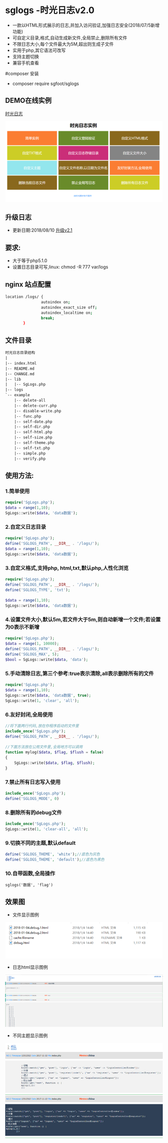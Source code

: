 # sglogs -时光日志v2.0
- 一款以HTML形式展示的日志,并加入访问验证,加强日志安全(2018/07/5新增功能)
- 可自定义目录,格式,自动生成新文件,全局禁止,删除所有文件
- 不限日志大小,每个文件最大为5M,超出则生成子文件
- 实用于php,其它语法可改写
- 支持主题切换
- 兼容手机查看

#composer 安装
- composer require sgfoot/sglogs

## DEMO在线实例
[时光日志](http://sglogs.sgfoot.com/)

![](images/home.png)

## 升级日志
* 更新日期:2018/08/10
[升级v2.1](CHANGE.md)


## 要求:
 - 大于等于php5.1.0
 - 设置日志目录可写,linux: chmod -R 777 var/logs

## nginx 站点配置
```bash
location /logs/ {
                autoindex on;
                autoindex_exact_size off;
                autoindex_localtime on;
                break;
        }

```
## 文件目录 
```html
时光日志目录结构
| 
|-- index.html
|-- README.md
|-- CHANGE.md
|-- lib
|   |-- SgLogs.php
|-- logs
`-- example
    |-- delete-all
    |-- delete-curr.php
    |-- disable-write.php
    |-- func.php
    |-- self-date.php
    |-- self-dir.php
    |-- self-html.php
    |-- self-size.php
    |-- self-theme.php
    |-- self-txt.php
    |-- simple.php
    |-- verify.php
```

## 使用方法:

### 1.简单使用
```php
require('SgLogs.php');
$data = range(1,10);
SgLogs::write($data, 'data数据');
```
### 2.自定义日志目录 
```php
require('SgLogs.php');
define('SGLOGS_PATH', __DIR__ . '/logs/');
$data = range(1,10);
SgLogs::write($data, 'data数据');
```

### 3.自定义格式,支持php, html,txt,默认php,人性化浏览
```php
require('SgLogs.php');
define('SGLOGS_PATH', __DIR__ . '/logs/');
define('SGLOGS_TYPE', 'txt');

$data = range(1,10);
SgLogs::write($data, 'data数据');
```

### 4.设置文件大小,默认5m,若文件大于5m,则自动新增一个文件;若设置为0表示不新增
```php
require('SgLogs.php');
$data = range(1, 10000);
define('SGLOGS_PATH', __DIR__ . '/logs/');
define('SGLOGS_MAX', 5);
$bool = SgLogs::write($data, 'data');
```

### 5.手动清除日志,第三个参考:true表示清除,all表示删除所有的文件
```php
require('SgLogs.php');
$data = range(1,10);
SgLogs::write($data, 'data数据', true);
SgLogs::write(1, 'clear', 'all');
```

### 6.友好封闭,全局使用
```php
//将下面两行代码,放在你程序启动的文件里
include_once('SgLogs.php');
define('SGLOGS_PATH', __DIR__ . '/logs/');

//下面方法放在公用文件里,全局地方可以调用
function mylog($data, $flag, $flush = false)
{
    SgLogs::write($data, $flag, $flush);
}
```

### 7.禁止所有日志写入使用
```php
include_once('SgLogs.php');
define('SGLOGS_MODE', 0)
```

### 8.删除所有的debug文件
```php
include_once('SgLogs.php');
SgLogs::write(1, 'clear-all', 'all');
```

### 9.切换不同的主题,默认default
```php
define('SGLOGS_THEME', 'white');//底色为灰色
define('SGLOGS_THEME', 'default');//底色为黑色
```

### 10.自带函数,全局操作
```angular2html
sglogs('数据', 'flag')
```

## 效果图

* 文件显示图例

![](images/2.png)

* 日志html显示图例

![](images/1.png)

* 不同主题显示图例

![](images/3.png)